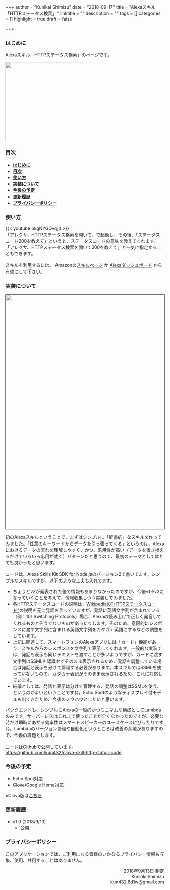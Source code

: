 +++
author = "Kunikai Shimizu"
date = "2018-09-17"
title = "Alexaスキル「HTTPステータス検索」"
linktitle = ""
description = ""
tags = []
categories = []
highlight = true
draft = false

+++

### **はじめに**

Alexaスキル「HTTPステータス検索」のページです。

<img src="/img/icon-alexa-skill-http-status-code.png" width=250 />

### **目次**

<!-- TOC -->

- [**はじめに**](#はじめに)
- [**目次**](#目次)
- [**使い方**](#使い方)
- [**実装について**](#実装について)
- [**今後の予定**](#今後の予定)
- [**更新履歴**](#更新履歴)
- [**プライバシーポリシー**](#プライバシーポリシー)

<!-- /TOC -->

### **使い方**

{{< youtube pkgNYGQvqj4 >}}
<br />
「アレクサ、HTTPステータス検索を開いて」で起動し、その後、「ステータスコード200を教えて」というと、ステータスコードの意味を教えてくれます。
「アレクサ、HTTPステータス検索を開いて200を教えて」と一気に指定することもできます。
<br />
<br />
スキルを利用するには、 Amazonの[スキルページ](https://www.amazon.co.jp/kun432-HTTP%E3%82%B9%E3%83%86%E3%83%BC%E3%82%BF%E3%82%B9%E6%A4%9C%E7%B4%A2/dp/B07H96LR81/ref=sr_1_1?ie=UTF8&qid=1537198530&sr=8-1&keywords=http+%E3%82%B9%E3%83%86%E3%83%BC%E3%82%BF%E3%82%B9) か [Alexaダッシュボード]( https://alexa.amazon.co.jp/spa/index.html#skills/dp/B07H96LR81/?ref=skill_dsk_skb_sr_0&qid=1537203503) から有効にして下さい。

### **実装について**

<img src="/img/design-alexa-skill-http-status-code.png" width=740 border=1 />

初のAlexaスキルということで、まずはシンプルに「辞書的」なスキルを作ってみました。「任意のキーワードからデータを引っ張ってくる」というのは、Alexaにおけるデータの流れを理解しやすく、かつ、汎用性が高い（データを置き換えるだけでいろいろ応用が効く）パターンだと思うので、最初のテーマとしてはとても良かったと思います。
<br />
<br />
コードは、Alexa Skills Kit SDK for Node.jsのバージョン2で書いてます。シンプルなスキルですが、以下のような工夫も入れてます。

- ちょうどv2が発表された後で情報もあまりなかったのですが、今後v1→v2になっていくことを考えて、情報収集しつつ実装してみました。
- 各HTTPステータスコードの説明は、[Wikipediaの"HTTPステータスコード"](https://ja.wikipedia.org/wiki/HTTP%E3%82%B9%E3%83%86%E3%83%BC%E3%82%BF%E3%82%B9%E3%82%B3%E3%83%BC%E3%83%89)の説明を元に発話を作っていますが、発話に英語文字列が含まれている（例：101 Switching Protocols）場合、Alexaの読み上げで正しく発音してくれるものとそうでないものがあったりします。そのため、意図的にレスポンスに渡す文字列に含まれる英語文字列をカタカナ英語にするなどの調整をしています。
- 上記に関連して、スマートフォンのAlexaアプリには「カード」機能があり、スキルからのレスポンスを文字列で表示してくれます。一般的な実装では、発話も表示も同じテキストを渡すことが多いようですが、カードに渡す文字列はSSMLを認識せずそのまま表示されるため、発話を調整している場合は発話と表示を分けて管理する必要があります。本スキルではSSMLを使っていないものの、カタカナ表記がそのまま表示されるため、これに対応しています。
- 結論としては、発話と表示は分けて管理する、発話の調整はSSMLを使う、というのがよいということですね。Echo Spotのようなディスプレイ付モデルも出てきたため、今後のノウハウとしたいと思います。

バックエンドも、シンプルにAlexaの一般的かつミニマムな構成としてLambdaのみです。サーバーレスはこれまで使ったことが全くなかったのですが、必要な時だけ瞬時にあがる効率性はスマートスピーカーのユースケースにぴったりですね。Lambdaのバージョン管理や自動化というところは改善の余地がありますので、今後の課題とします。
<br />
<br />
コードはGithubで公開しています。
<br />
https://github.com/kun432/clova-skill-http-status-code

### **今後の予定**

- Echo Spot対応
- ~~Clova/~~Google Home対応

※Clova版は[こちら](/works/clova-skill-http-status-search)

### **更新履歴**

- v1.0 (2018/9/13)
  - 公開

### **プライバシーポリシー**

このアプリケーションでは、ご利用になる皆様のいかなるプライバシー情報も収集、使用、共用することはありません。

<div style="text-align: right;">
2018年9月13日 制定<br />
Kuniaki Shimizu<br />
kun432.8d1w@gmail.com<br />
</div>